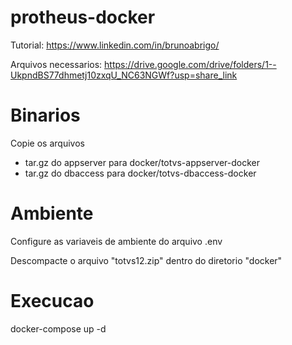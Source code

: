 # protheus-docker

Tutorial: https://www.linkedin.com/in/brunoabrigo/

Arquivos necessarios: https://drive.google.com/drive/folders/1--UkpndBS77dhmetj10zxqU_NC63NGWf?usp=share_link

# Binarios

Copie os arquivos 
 - tar.gz do appserver para docker/totvs-appserver-docker 
 - tar.gz do dbaccess para docker/totvs-dbaccess-docker

# Ambiente
Configure as variaveis de ambiente do arquivo .env

Descompacte o arquivo "totvs12.zip" dentro do diretorio "docker"

# Execucao
docker-compose up -d
